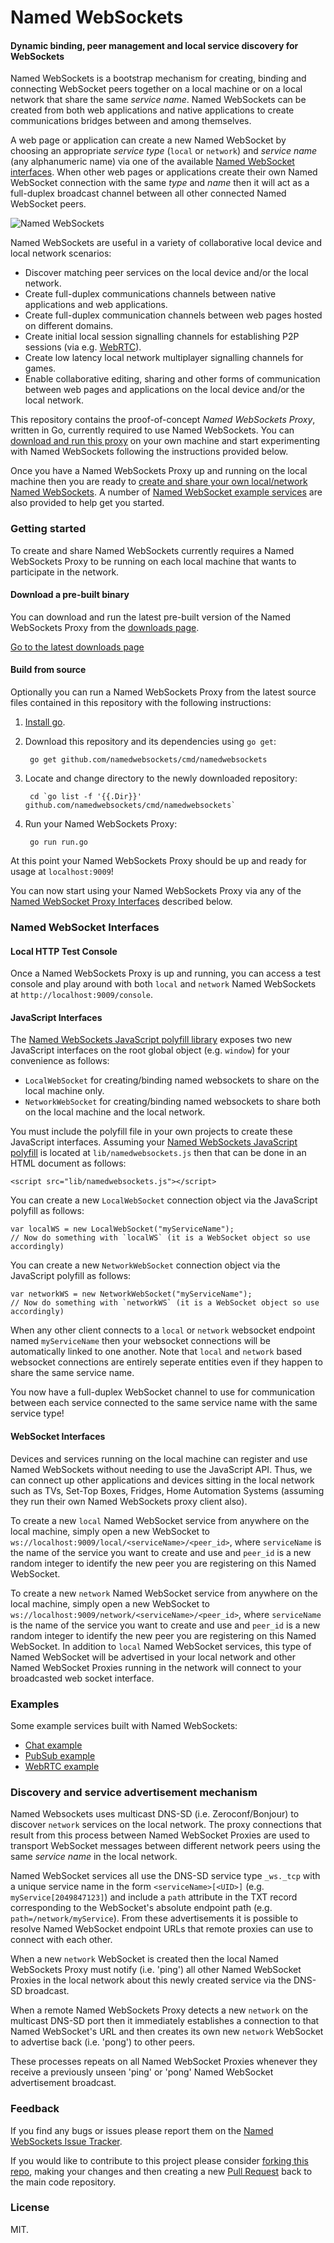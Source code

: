 Named WebSockets
===

#### Dynamic binding, peer management and local service discovery for WebSockets ####

Named WebSockets is a bootstrap mechanism for creating, binding and connecting WebSocket peers together on a local machine or on a local network that share the same *service name*. Named WebSockets can be created from both web applications and native applications to create communications bridges between and among themselves.

A web page or application can create a new Named WebSocket by choosing an appropriate *service type* (`local` or `network`) and *service name* (any alphanumeric name) via one of the available [Named WebSocket interfaces](#named-websocket-interfaces). When other web pages or applications create their own Named WebSocket connection with the same *type* and *name* then it will act as a full-duplex broadcast channel between all other connected Named WebSocket peers.

![Named WebSockets](https://raw.githubusercontent.com/namedwebsockets/namedwebsockets/images/networkwebsockets_diagram.png "Named WebSockets")

Named WebSockets are useful in a variety of collaborative local device and local network scenarios:

* Discover matching peer services on the local device and/or the local network.
* Create full-duplex communications channels between native applications and web applications.
* Create full-duplex communication channels between web pages hosted on different domains.
* Create initial local session signalling channels for establishing P2P sessions (via e.g. [WebRTC](#examples)).
* Create low latency local network multiplayer signalling channels for games.
* Enable collaborative editing, sharing and other forms of communication between web pages and applications on the local device and/or the local network.

This repository contains the proof-of-concept _Named WebSockets Proxy_, written in Go, currently required to use Named WebSockets. You can [download and run this proxy](#getting-started) on your own machine and start experimenting with Named WebSockets following the instructions provided below.

Once you have a Named WebSockets Proxy up and running on the local machine then you are ready to [create and share your own local/network Named WebSockets](#named-websocket-interfaces). A number of [Named WebSocket example services](#examples) are also provided to help get you started.

### Getting started

To create and share Named WebSockets currently requires a Named WebSockets Proxy to be running on each local machine that wants to participate in the network.

#### Download a pre-built binary

You can download and run the latest pre-built version of the Named WebSockets Proxy from the [downloads page](https://github.com/namedwebsockets/namedwebsockets/releases).

[Go to the latest downloads page](https://github.com/namedwebsockets/namedwebsockets/releases)

#### Build from source

Optionally you can run a Named WebSockets Proxy from the latest source files contained in this repository with the following instructions:

1. [Install go](http://golang.org/doc/install).

2. Download this repository and its dependencies using `go get`:

        go get github.com/namedwebsockets/cmd/namedwebsockets

3. Locate and change directory to the newly downloaded repository:

        cd `go list -f '{{.Dir}}' github.com/namedwebsockets/cmd/namedwebsockets`

4. Run your Named WebSockets Proxy:

        go run run.go

At this point your Named WebSockets Proxy should be up and ready for usage at `localhost:9009`!

You can now start using your Named WebSockets Proxy via any of the [Named WebSocket Proxy Interfaces](#named-websocket-interfaces) described below.

### Named WebSocket Interfaces

#### Local HTTP Test Console

Once a Named WebSockets Proxy is up and running, you can access a test console and play around with both `local` and `network` Named WebSockets at `http://localhost:9009/console`.

#### JavaScript Interfaces

The [Named WebSockets JavaScript polyfill library](https://github.com/namedwebsockets/namedwebsockets/blob/master/lib/namedwebsockets.js) exposes two new JavaScript interfaces on the root global object (e.g. `window`) for your convenience as follows:

* `LocalWebSocket` for creating/binding named websockets to share on the local machine only.
* `NetworkWebSocket` for creating/binding named websockets to share both on the local machine and the local network.

You must include the polyfill file in your own projects to create these JavaScript interfaces. Assuming your [Named WebSockets JavaScript polyfill](https://github.com/namedwebsockets/namedwebsockets/blob/master/lib/namedwebsockets.js) is located at `lib/namedwebsockets.js` then that can be done in an HTML document as follows:

    <script src="lib/namedwebsockets.js"></script>

You can create a new `LocalWebSocket` connection object via the JavaScript polyfill as follows:

    var localWS = new LocalWebSocket("myServiceName");
    // Now do something with `localWS` (it is a WebSocket object so use accordingly)

You can create a new `NetworkWebSocket` connection object via the JavaScript polyfill as follows:

    var networkWS = new NetworkWebSocket("myServiceName");
    // Now do something with `networkWS` (it is a WebSocket object so use accordingly)

When any other client connects to a `local` or `network` websocket endpoint named `myServiceName` then your websocket connections will be automatically linked to one another. Note that `local` and `network` based websocket connections are entirely seperate entities even if they happen to share the same service name.

You now have a full-duplex WebSocket channel to use for communication between each service connected to the same service name with the same service type!

#### WebSocket Interfaces

Devices and services running on the local machine can register and use Named WebSockets without needing to use the JavaScript API. Thus, we can connect up other applications and devices sitting in the local network such as TVs, Set-Top Boxes, Fridges, Home Automation Systems (assuming they run their own Named WebSockets proxy client also).

To create a new `local` Named WebSocket service from anywhere on the local machine, simply open a new WebSocket to `ws://localhost:9009/local/<serviceName>/<peer_id>`, where `serviceName` is the name of the service you want to create and use and `peer_id` is a new random integer to identify the new peer you are registering on this Named WebSocket.

To create a new `network` Named WebSocket service from anywhere on the local machine, simply open a new WebSocket to `ws://localhost:9009/network/<serviceName>/<peer_id>`, where `serviceName` is the name of the service you want to create and use and `peer_id` is a new random integer to identify the new peer you are registering on this Named WebSocket. In addition to `local` Named WebSocket services, this type of Named WebSocket will be advertised in your local network and other Named WebSocket Proxies running in the network will connect to your broadcasted web socket interface.

### Examples

Some example services built with Named WebSockets:

* [Chat example](https://github.com/namedwebsockets/namedwebsockets/tree/master/examples/chat)
* [PubSub example](https://github.com/namedwebsockets/namedwebsockets/tree/master/examples/pubsub)
* [WebRTC example](https://github.com/namedwebsockets/namedwebsockets/tree/master/examples/webrtc)

### Discovery and service advertisement mechanism

Named Websockets uses multicast DNS-SD (i.e. Zeroconf/Bonjour) to discover `network` services on the local network. The proxy connections that result from this process between Named WebSocket Proxies are used to transport WebSocket messages between different network peers using the same *service name* in the local network.

Named WebSocket services all use the DNS-SD service type `_ws._tcp` with a unique service name in the form `<serviceName>[<UID>]` (e.g. `myService[2049847123]`) and include a `path` attribute in the TXT record corresponding to the WebSocket's absolute endpoint path (e.g. `path=/network/myService`). From these advertisements it is possible to resolve Named WebSocket endpoint URLs that remote proxies can use to connect with each other.

When a new `network` WebSocket is created then the local Named WebSockets Proxy must notify (i.e. 'ping') all other Named WebSocket Proxies in the local network about this newly created service via the DNS-SD broadcast.

When a remote Named WebSockets Proxy detects a new `network` on the multicast DNS-SD port then it immediately establishes a connection to that Named WebSocket's URL and then creates its own new `network` WebSocket to advertise back (i.e. 'pong') to other peers.

These processes repeats on all Named WebSocket Proxies whenever they receive a previously unseen 'ping' or 'pong' Named WebSocket advertisement broadcast.

### Feedback

If you find any bugs or issues please report them on the [Named WebSockets Issue Tracker](https://github.com/namedwebsockets/namedwebsockets/issues).

If you would like to contribute to this project please consider [forking this repo](https://github.com/namedwebsockets/namedwebsockets/fork), making your changes and then creating a new [Pull Request](https://github.com/namedwebsockets/namedwebsockets/pulls) back to the main code repository.

### License

MIT.
